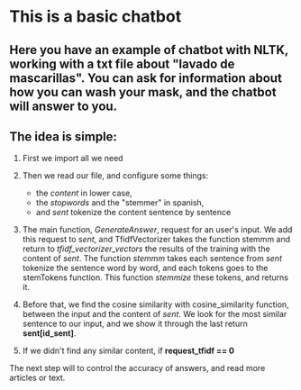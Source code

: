 # This is a basic chatbot

## Here you have an example of chatbot with NLTK, working with a txt file about "lavado de mascarillas". You can ask for information about how you can wash your mask, and the chatbot will answer to you.
## The idea is simple:

1. First we import all we need
2. Then we read our file, and configure some things:
   * the *content* in lower case,
   * the *stopwords* and the "stemmer" in spanish,
   * and *sent* tokenize the content sentence by sentence

3. The main function, *GenerateAnswer*, request for an user's input. We add this request to *sent*, and TfidfVectorizer takes the function stemmm and return to *tfidf_vectorizer_vectors* the results of the training with the content of *sent*. The function *stemmm* takes each sentence from *sent* tokenize the sentence word by word, and each tokens goes to the stemTokens function. This function *stemmize* these tokens, and returns it.
4. Before that, we find the cosine similarity with cosine_similarity function, between the input and the content of *sent*. We look for the most similar sentence to our input, and we show it through the last return **sent[id_sent]**.
5. If we didn't find any similar content, if **request_tfidf == 0**

The next step will to control the accuracy of answers, and read more articles or text.

